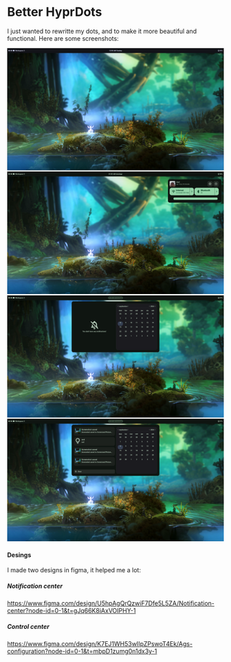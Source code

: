 # Better HyprDots
I just wanted to rewritte my dots, and to make it more beautiful and functional. Here are some screenshots:

![1](https://github.com/XtremeTHN/Dots/blob/main/assets/main.png?raw=true)
![2](https://github.com/XtremeTHN/Dots/blob/main/assets/quicksettings.png?raw=true)
![3](https://github.com/XtremeTHN/Dots/blob/main/assets/notification_center.png?raw=true)
![4](https://github.com/XtremeTHN/Dots/blob/main/assets/notification_center_full.png?raw=true)

#### Desings
I made two designs in figma, it helped me a lot:

##### Notification center
https://www.figma.com/design/U5hpAgQrQzwiF7Dfe5L5ZA/Notification-center?node-id=0-1&t=gJq66K8iAxVOIPHY-1

##### Control center
https://www.figma.com/design/K7EJ1WH53wIIpZPswoT4Ek/Ags-configuration?node-id=0-1&t=mbpD1zumg0n1dx3y-1
